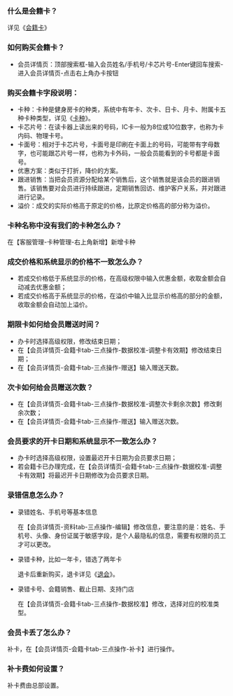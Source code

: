 ### 什么是会籍卡？

详见《[会籍卡](https://alanfit.github.io/AlanHelpDoc/阿懒俱乐部版本/基本概念/会籍卡)》

### 如何购买会籍卡？

- 会员详情页：顶部搜索框-输入会员姓名/手机号/卡芯片号-Enter键回车搜索-进入会员详情页-点击右上角办卡按钮

### 购买会籍卡字段说明：

- 卡种：卡种是健身房卡的种类，系统中有年卡、次卡、日卡、月卡、附属卡五种卡种类型，详见《[卡种](https://alanfit.github.io/AlanHelpDoc/阿懒俱乐部版本/基本概念/会卡种)》。
- 卡芯片号：在读卡器上读出来的号码，IC卡一般为8位或10位数字，也称为卡内码、物理卡号。
- 卡面号：相对于卡芯片号，卡面号是印刷在卡面上的号码，可能带有字母数字，也可能跟芯片号一样，也称为卡外码，一般会员能看到的卡号都是卡面号。
- 优惠方案：类似于打折，降价的方案。
- 跟进销售：当把会员资源分配给某个销售后，这个销售就是该会员的跟进销售。该销售要对会员进行持续跟进，定期销售回访、维护客户关系，并对跟进进行记录。
- 溢价：成交的实际价格高于原定的价格，比原定价格高的部分称为溢价。

### 卡种名称中没有我们的卡种怎么办？

在【客服管理-卡种管理-右上角新增】新增卡种

### 成交价格和系统显示的价格不一致怎么办？

- 若成交价格低于系统显示的价格，在高级权限中输入优惠金额，收取金额会自动减去优惠金额；
- 若成交价格高于系统显示的价格，在溢价中输入比显示价格高的部分的金额，收取金额会自动加上溢价。

### 期限卡如何给会员赠送时间？

- 办卡时选择高级权限，修改结束日期；
- 在【会员详情页-会籍卡tab-三点操作-数据校准-调整卡有效期】修改结束日期；
- 在【会员详情页-会籍卡tab-三点操作-赠送】输入赠送天数。

### 次卡如何给会员赠送次数？

- 在【会员详情页-会籍卡tab-三点操作-数据校准-调整次卡剩余次数】修改剩余次数；
- 在【会员详情页-会籍卡tab-三点操作-赠送】输入赠送次数。

### 会员要求的开卡日期和系统显示不一致怎么办？

- 办卡时选择高级权限，设置最迟开卡日期为会员要求日期；
- 若会籍卡已办理完成，在【会员详情页-会籍卡tab-三点操作-数据校准-调整卡有效期】将最迟开卡日期修改为会员要求日期。

### 录错信息怎么办？
- 录错姓名、手机号等基本信息
  
  在【会员详情页-资料tab-三点操作-编辑】修改信息，要注意的是：姓名、手机号、头像、身份证属于敏感字段，是个人最隐私的信息，需要有权限的员工才可以更改。
  
- 录错卡种，比如一年卡，错选了两年卡
  
  退卡后重新购买，退卡详见《[退会](https://alanfit.github.io/AlanHelpDoc/阿懒俱乐部版本/会员操作/退会)》。
  
- 录错卡号、会籍销售、截止日期、支持门店
  
  在【会员详情页-会籍卡tab-三点操作-数据校准】修改，选择对应的校准类型。
### 会员卡丢了怎么办？

补卡，在【会员详情页-会籍卡tab-三点操作-补卡】进行操作。

### 补卡费如何设置？

补卡费由总部设置。

